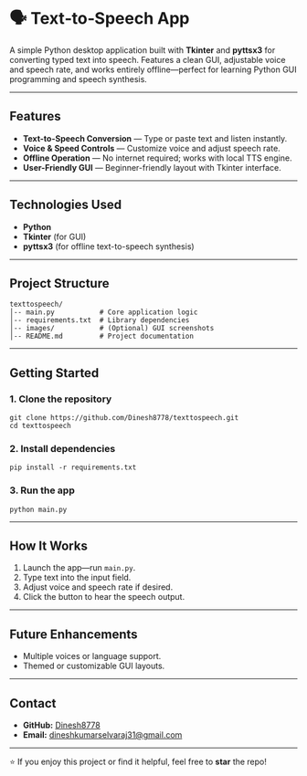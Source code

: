 # 🗣 Text‑to‑Speech App

A simple Python desktop application built with **Tkinter** and **pyttsx3** for converting typed text into speech. Features a clean GUI, adjustable voice and speech rate, and works entirely offline—perfect for learning Python GUI programming and speech synthesis.

---

##  Features
- **Text-to-Speech Conversion** — Type or paste text and listen instantly.
- **Voice & Speed Controls** — Customize voice and adjust speech rate.
- **Offline Operation** — No internet required; works with local TTS engine.
- **User-Friendly GUI** — Beginner-friendly layout with Tkinter interface.

---

##  Technologies Used
- **Python**
- **Tkinter** (for GUI)
- **pyttsx3** (for offline text-to-speech synthesis)

---

##  Project Structure
```
texttospeech/
│-- main.py           # Core application logic
│-- requirements.txt  # Library dependencies
│-- images/           # (Optional) GUI screenshots
│-- README.md         # Project documentation
```

---

##  Getting Started

### 1. Clone the repository
```
git clone https://github.com/Dinesh8778/texttospeech.git
cd texttospeech
```

### 2. Install dependencies
```
pip install -r requirements.txt
```

### 3. Run the app
```
python main.py
```

---

##  How It Works
1. Launch the app—run `main.py`.
2. Type text into the input field.
3. Adjust voice and speech rate if desired.
4. Click the button to hear the speech output.

---

##  Future Enhancements

- Multiple voices or language support.
- Themed or customizable GUI layouts.

---

##  Contact
- **GitHub:** [Dinesh8778](https://github.com/Dinesh8778)  
- **Email:** dineshkumarselvaraj31@gmail.com 

---

⭐ If you enjoy this project or find it helpful, feel free to **star** the repo!
